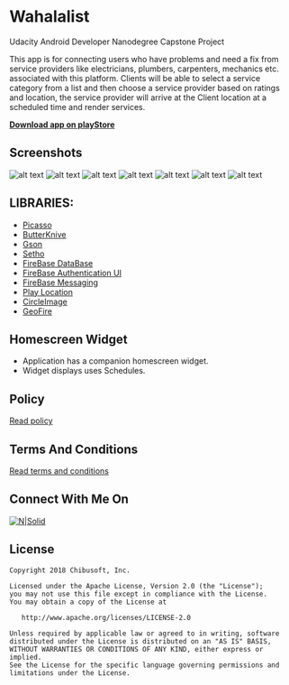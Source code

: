 # Wahalalist

Udacity Android Developer Nanodegree Capstone Project

This app is for connecting users who have problems and need a fix from service providers 
like electricians, plumbers, carpenters, mechanics etc. associated with this platform. 
Clients will be able to select a service category from a list and then choose a service 
provider based on ratings and location, the service provider will arrive at the Client 
location at a scheduled time and render services.

**[Download app on playStore](https://play.google.com/store/apps/details?id=com.chibusoft.wahalalist&hl=en)**



## Screenshots
![alt text](https://github.com/otichibueze/wahalaterms/blob/master/ScreenShots/a.png)
![alt text](https://github.com/otichibueze/wahalaterms/blob/master/ScreenShots/b.png)
![alt text](https://github.com/otichibueze/wahalaterms/blob/master/ScreenShots/c.png)
![alt text](https://github.com/otichibueze/wahalaterms/blob/master/ScreenShots/d.png)
![alt text](https://github.com/otichibueze/wahalaterms/blob/master/ScreenShots/e.png)
![alt text](https://github.com/otichibueze/wahalaterms/blob/master/ScreenShots/f.png)
![alt text](https://github.com/otichibueze/wahalaterms/blob/master/ScreenShots/g.png)


## LIBRARIES:
- [Picasso](https://github.com/square/picasso)
- [ButterKnive](https://github.com/JakeWharton/butterknife)
- [Gson](https://github.com/google/gson)
- [Setho](https://github.com/facebook/stetho)
- [FireBase DataBase](https://github.com/firebase/quickstart-android/tree/master/database)
- [FireBase Authentication UI](https://github.com/firebase/FirebaseUI-Android/tree/master/auth)
- [FireBase Messaging](https://github.com/firebase/functions-samples/tree/Node-8/fcm-notifications)
- [Play Location](https://github.com/googlesamples/android-play-location)
- [CircleImage](https://github.com/hdodenhof/CircleImageView)
- [GeoFire](https://github.com/firebase/geofire-java)



## Homescreen Widget
- Application has a companion homescreen widget.
- Widget displays uses Schedules.

## Policy
 [Read policy]( https://otichibueze.github.io/wahalaterms/policy )
 
## Terms And Conditions
[Read terms and conditions]( https://otichibueze.github.io/wahalaterms/terms )



## Connect With Me On
[![N|Solid](https://github.com/otichibueze/wahalaterms/blob/master/ScreenShots/linkedin.png)](https://www.linkedin.com/in/chibuezeoti)

## License
```
Copyright 2018 Chibusoft, Inc.

Licensed under the Apache License, Version 2.0 (the "License");
you may not use this file except in compliance with the License.
You may obtain a copy of the License at

   http://www.apache.org/licenses/LICENSE-2.0

Unless required by applicable law or agreed to in writing, software
distributed under the License is distributed on an "AS IS" BASIS,
WITHOUT WARRANTIES OR CONDITIONS OF ANY KIND, either express or implied.
See the License for the specific language governing permissions and
limitations under the License.
```
